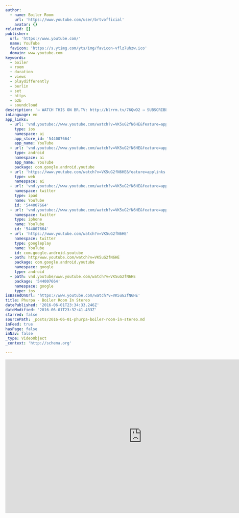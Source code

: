 ```yaml
---
author:
  - name: Boiler Room
    url: 'https://www.youtube.com/user/brtvofficial'
    avatar: {}
related: []
publisher:
  url: 'https://www.youtube.com/'
  name: YouTube
  favicon: 'https://s.ytimg.com/yts/img/favicon-vflz7uhzw.ico'
  domain: www.youtube.com
keywords:
  - boiler
  - room
  - duration
  - views
  - playdifferently
  - berlin
  - set
  - https
  - b2b
  - soundcloud
description: '→ WATCH THIS ON BR.TV: http://blrrm.tv/76QwD2 → SUBSCRIBE TO BOILER ROOM: http://blrrm.tv/YouTube Phurpa are a Russian-based musical collective and performance group - a darkling clan of ritual musicians upholding performative practices from the Bon - one of the oldest Buddhist traditions from Tibet.'
inLanguage: en
app_links:
  - url: 'vnd.youtube://www.youtube.com/watch?v=VK5uG2fN6HE&feature=applinks'
    type: ios
    namespace: ai
    app_store_id: '544007664'
    app_name: YouTube
  - url: 'vnd.youtube://www.youtube.com/watch?v=VK5uG2fN6HE&feature=applinks'
    type: android
    namespace: ai
    app_name: YouTube
    package: com.google.android.youtube
  - url: 'https://www.youtube.com/watch?v=VK5uG2fN6HE&feature=applinks'
    type: web
    namespace: ai
  - url: 'vnd.youtube://www.youtube.com/watch?v=VK5uG2fN6HE&feature=applinks'
    namespace: twitter
    type: ipad
    name: YouTube
    id: '544007664'
  - url: 'vnd.youtube://www.youtube.com/watch?v=VK5uG2fN6HE&feature=applinks'
    namespace: twitter
    type: iphone
    name: YouTube
    id: '544007664'
  - url: 'https://www.youtube.com/watch?v=VK5uG2fN6HE'
    namespace: twitter
    type: googleplay
    name: YouTube
    id: com.google.android.youtube
  - path: http/www.youtube.com/watch?v=VK5uG2fN6HE
    package: com.google.android.youtube
    namespace: google
    type: android
  - path: vnd.youtube/www.youtube.com/watch?v=VK5uG2fN6HE
    package: '544007664'
    namespace: google
    type: ios
isBasedOnUrl: 'https://www.youtube.com/watch?v=VK5uG2fN6HE'
title: Phurpa - Boiler Room In Stereo
datePublished: '2016-06-01T23:34:33.246Z'
dateModified: '2016-06-01T23:32:41.433Z'
starred: false
sourcePath: _posts/2016-06-01-phurpa-boiler-room-in-stereo.md
inFeed: true
hasPage: false
inNav: false
_type: VideoObject
_context: 'http://schema.org'

---
```

<iframe src="https://cdn.embedly.com/widgets/media.html?src=https%3A%2F%2Fwww.youtube.com%2Fembed%2FVK5uG2fN6HE%3Ffeature%3Doembed&amp;url=http%3A%2F%2Fwww.youtube.com%2Fwatch%3Fv%3DVK5uG2fN6HE&amp;image=https%3A%2F%2Fi.ytimg.com%2Fvi%2FVK5uG2fN6HE%2Fhqdefault.jpg&amp;key=b7d04c9b404c499eba89ee7072e1c4f7&amp;type=text%2Fhtml&amp;schema=youtube" width="854" height="480" scrolling="no" frameborder="0" allowfullscreen="" style=""></iframe>